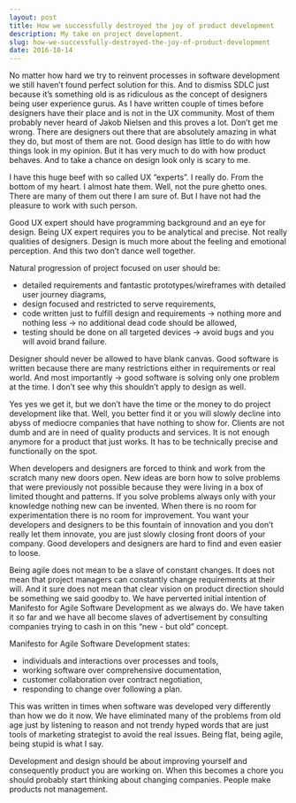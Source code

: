 ```yaml
---
layout: post
title: How we successfully destroyed the joy of product development
description: My take on project development.
slug: how-we-successfully-destroyed-the-joy-of-product-development
date: 2016-10-14
---
```


No matter how hard we try to reinvent processes in software development we still haven’t found perfect solution for this. And to dismiss SDLC just because it’s something old is as ridiculous as the concept of designers being user experience gurus. As I have written couple of times before designers have their place and is not in the UX community. Most of them probably never heard of Jakob Nielsen and this proves a lot. Don’t get me wrong. There are designers out there that are absolutely amazing in what they do, but most of them are not. Good design has little to do with how things look in my opinion. But it has very much to do with how product behaves. And to take a chance on design look only is scary to me.

I have this huge beef with so called UX “experts”. I really do. From the bottom of my heart. I almost hate them. Well, not the pure ghetto ones. There are many of them out there I am sure of. But I have not had the pleasure to work with such person.

Good UX expert should have programming background and an eye for design. Being UX expert requires you to be analytical and precise. Not really qualities of designers. Design is much more about the feeling and emotional perception. And this two don’t dance well together.

Natural progression of project focused on user should be:

- detailed requirements and fantastic prototypes/wireframes with detailed user journey diagrams,
- design focused and restricted to serve requirements,
- code written just to fulfill design and requirements → nothing more and nothing less → no additional dead code should be allowed,
- testing should be done on all targeted devices → avoid bugs and you will avoid brand failure.

Designer should never be allowed to have blank canvas. Good software is written because there are many restrictions either in requirements or real world. And most importantly → good software is solving only one problem at the time. I don’t see why this shouldn’t apply to design as well.

Yes yes we get it, but we don’t have the time or the money to do project development like that. Well, you better find it or you will slowly decline into abyss of mediocre companies that have nothing to show for. Clients are not dumb and are in need of quality products and services. It is not enough anymore for a product that just works. It has to be technically precise and functionally on the spot.

When developers and designers are forced to think and work from the scratch many new doors open. New ideas are born how to solve problems that were previously not possible because they were living in a box of limited thought and patterns. If you solve problems always only with your knowledge nothing new can be invented. When there is no room for experimentation there is no room for improvement. You want your developers and designers to be this fountain of innovation and you don’t really let them innovate, you are just slowly closing front doors of your company. Good developers and designers are hard to find and even easier to loose.

Being agile does not mean to be a slave of constant changes. It does not mean that project managers can constantly change requirements at their will. And it sure does not mean that clear vision on product direction should be something we said goodby to. We have perverted initial intention of Manifesto for Agile Software Development as we always do. We have taken it so far and we have all become slaves of advertisement by consulting companies trying to cash in on this “new - but old” concept.

Manifesto for Agile Software Development states:

- individuals and interactions over processes and tools,
- working software over comprehensive documentation,
- customer collaboration over contract negotiation,
- responding to change over following a plan.

This was written in times when software was developed very differently than how we do it now. We have eliminated many of the problems from old age just by listening to reason and not trendy hyped words that are just tools of marketing strategist to avoid the real issues. Being flat, being agile, being stupid is what I say.

Development and design should be about improving yourself and consequently product you are working on. When this becomes a chore you should probably start thinking about changing companies. People make products not management.
